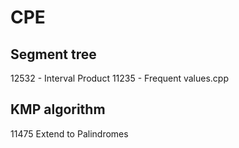 # CPE


## Segment tree
12532 - Interval Product
11235 - Frequent values.cpp

## KMP algorithm 
11475 Extend to Palindromes 
